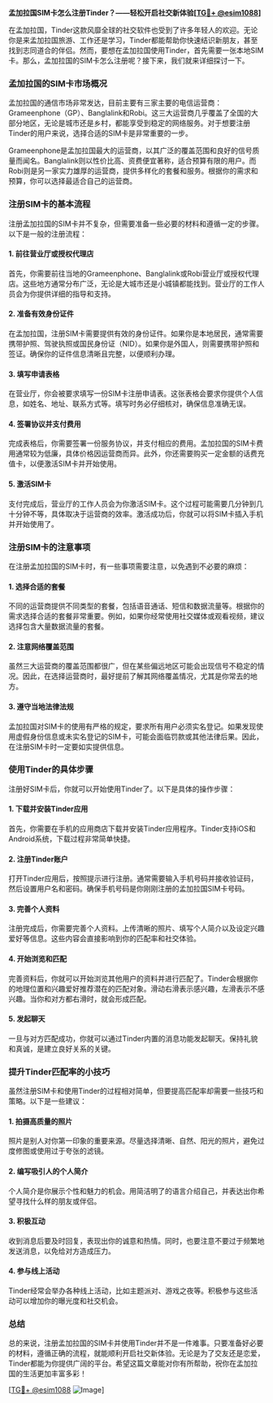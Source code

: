 **孟加拉国SIM卡怎么注册Tinder？——轻松开启社交新体验[[TG💪+ @esim1088](https://t.me/s/esim1088)]**

在孟加拉国，Tinder这款风靡全球的社交软件也受到了许多年轻人的欢迎。无论你是来孟加拉国旅游、工作还是学习，Tinder都能帮助你快速结识新朋友，甚至找到志同道合的伴侣。然而，要想在孟加拉国使用Tinder，首先需要一张本地SIM卡。那么，孟加拉国的SIM卡怎么注册呢？接下来，我们就来详细探讨一下。

### 孟加拉国的SIM卡市场概况

孟加拉国的通信市场非常发达，目前主要有三家主要的电信运营商：Grameenphone（GP）、Banglalink和Robi。这三大运营商几乎覆盖了全国的大部分地区，无论是城市还是乡村，都能享受到稳定的网络服务。对于想要注册Tinder的用户来说，选择合适的SIM卡是非常重要的一步。

Grameenphone是孟加拉国最大的运营商，以其广泛的覆盖范围和良好的信号质量而闻名。Banglalink则以性价比高、资费便宜著称，适合预算有限的用户。而Robi则是另一家实力雄厚的运营商，提供多样化的套餐和服务。根据你的需求和预算，你可以选择最适合自己的运营商。

### 注册SIM卡的基本流程

注册孟加拉国的SIM卡并不复杂，但需要准备一些必要的材料和遵循一定的步骤。以下是一般的注册流程：

#### 1. 前往营业厅或授权代理店

首先，你需要前往当地的Grameenphone、Banglalink或Robi营业厅或授权代理店。这些地方通常分布广泛，无论是大城市还是小城镇都能找到。营业厅的工作人员会为你提供详细的指导和支持。

#### 2. 准备有效身份证件

在孟加拉国，注册SIM卡需要提供有效的身份证件。如果你是本地居民，通常需要携带护照、驾驶执照或国民身份证（NID）。如果你是外国人，则需要携带护照和签证。确保你的证件信息清晰且完整，以便顺利办理。

#### 3. 填写申请表格

在营业厅，你会被要求填写一份SIM卡注册申请表。这张表格会要求你提供个人信息，如姓名、地址、联系方式等。填写时务必仔细核对，确保信息准确无误。

#### 4. 签署协议并支付费用

完成表格后，你需要签署一份服务协议，并支付相应的费用。孟加拉国的SIM卡费用通常较为低廉，具体价格因运营商而异。此外，你还需要购买一定金额的话费充值卡，以便激活SIM卡并开始使用。

#### 5. 激活SIM卡

支付完成后，营业厅的工作人员会为你激活SIM卡。这个过程可能需要几分钟到几十分钟不等，具体取决于运营商的效率。激活成功后，你就可以将SIM卡插入手机并开始使用了。

### 注册SIM卡的注意事项

在注册孟加拉国的SIM卡时，有一些事项需要注意，以免遇到不必要的麻烦：

#### 1. 选择合适的套餐

不同的运营商提供不同类型的套餐，包括语音通话、短信和数据流量等。根据你的需求选择合适的套餐非常重要。例如，如果你经常使用社交媒体或观看视频，建议选择包含大量数据流量的套餐。

#### 2. 注意网络覆盖范围

虽然三大运营商的覆盖范围都很广，但在某些偏远地区可能会出现信号不稳定的情况。因此，在选择运营商时，最好提前了解其网络覆盖情况，尤其是你常去的地方。

#### 3. 遵守当地法律法规

孟加拉国对SIM卡的使用有严格的规定，要求所有用户必须实名登记。如果发现使用虚假身份信息或未实名登记的SIM卡，可能会面临罚款或其他法律后果。因此，在注册SIM卡时一定要如实提供信息。

### 使用Tinder的具体步骤

注册好SIM卡后，你就可以开始使用Tinder了。以下是具体的操作步骤：

#### 1. 下载并安装Tinder应用

首先，你需要在手机的应用商店下载并安装Tinder应用程序。Tinder支持iOS和Android系统，下载过程非常简单快捷。

#### 2. 注册Tinder账户

打开Tinder应用后，按照提示进行注册。通常需要输入手机号码并接收验证码，然后设置用户名和密码。确保手机号码是你刚刚注册的孟加拉国SIM卡号码。

#### 3. 完善个人资料

注册完成后，你需要完善个人资料。上传清晰的照片、填写个人简介以及设定兴趣爱好等信息。这些内容会直接影响到你的匹配率和社交体验。

#### 4. 开始浏览和匹配

完善资料后，你就可以开始浏览其他用户的资料并进行匹配了。Tinder会根据你的地理位置和兴趣爱好推荐潜在的匹配对象。滑动右滑表示感兴趣，左滑表示不感兴趣。当你和对方都右滑时，就会形成匹配。

#### 5. 发起聊天

一旦与对方匹配成功，你就可以通过Tinder内置的消息功能发起聊天。保持礼貌和真诚，是建立良好关系的关键。

### 提升Tinder匹配率的小技巧

虽然注册SIM卡和使用Tinder的过程相对简单，但要提高匹配率却需要一些技巧和策略。以下是一些建议：

#### 1. 拍摄高质量的照片

照片是别人对你第一印象的重要来源。尽量选择清晰、自然、阳光的照片，避免过度修图或使用过于夸张的滤镜。

#### 2. 编写吸引人的个人简介

个人简介是你展示个性和魅力的机会。用简洁明了的语言介绍自己，并表达出你希望寻找什么样的朋友或伴侣。

#### 3. 积极互动

收到消息后要及时回复，表现出你的诚意和热情。同时，也要注意不要过于频繁地发送消息，以免给对方造成压力。

#### 4. 参与线上活动

Tinder经常会举办各种线上活动，比如主题派对、游戏之夜等。积极参与这些活动可以增加你的曝光度和社交机会。

### 总结

总的来说，注册孟加拉国的SIM卡并使用Tinder并不是一件难事。只要准备好必要的材料，遵循正确的流程，就能顺利开启社交新体验。无论是为了交友还是恋爱，Tinder都能为你提供广阔的平台。希望这篇文章能对你有所帮助，祝你在孟加拉国的生活更加丰富多彩！

[[TG💪+ @esim1088](https://t.me/s/esim1088) ![Image](https://i.postimg.cc/4NQfJmqS/Snipaste-2025-05-13-00-14-12.png)]